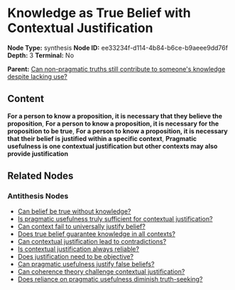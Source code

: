 # Knowledge as True Belief with Contextual Justification

**Node Type:** synthesis
**Node ID:** ee33234f-d114-4b84-b6ce-b9aeee9dd76f
**Depth:** 3
**Terminal:** No

**Parent:** [Can non-pragmatic truths still contribute to someone's knowledge despite lacking use?](can-non-pragmatic-truths-still-contribute-to-someones-knowledge-despite-lacking-use-antithesis-e225f86f-c7f5-4e46-8928-b1cc242f2714.md)

## Content

**For a person to know a proposition, it is necessary that they believe the proposition**, **For a person to know a proposition, it is necessary for the proposition to be true**, **For a person to know a proposition, it is necessary that their belief is justified within a specific context**, **Pragmatic usefulness is one contextual justification but other contexts may also provide justification**

## Related Nodes

### Antithesis Nodes

- [Can belief be true without knowledge?](can-belief-be-true-without-knowledge-antithesis-655d7a8e-1741-4ddf-85c7-a393d2dd8421.md)
- [Is pragmatic usefulness truly sufficient for contextual justification?](is-pragmatic-usefulness-truly-sufficient-for-contextual-justification-antithesis-343d8b3f-e7ea-4059-b186-74fab473b035.md)
- [Can context fail to universally justify belief?](can-context-fail-to-universally-justify-belief-antithesis-cb1533d1-58f5-4ed2-9209-ac2cabc0b4ae.md)
- [Does true belief guarantee knowledge in all contexts?](does-true-belief-guarantee-knowledge-in-all-contexts-antithesis-d9f5cb1a-8fba-489e-b985-552634264ae1.md)
- [Can contextual justification lead to contradictions?](can-contextual-justification-lead-to-contradictions-antithesis-8f50d466-2007-4afe-98e8-5e6e7be20d61.md)
- [Is contextual justification always reliable?](is-contextual-justification-always-reliable-antithesis-464aebee-6d29-4cf5-bd01-c12e79d283c3.md)
- [Does justification need to be objective?](does-justification-need-to-be-objective-antithesis-bee1cbd4-14ab-4979-bd88-05b974535a8f.md)
- [Can pragmatic usefulness justify false beliefs?](can-pragmatic-usefulness-justify-false-beliefs-antithesis-8bebb152-d81d-4380-910b-ec3bc60a80ff.md)
- [Can coherence theory challenge contextual justification?](can-coherence-theory-challenge-contextual-justification-antithesis-57e7fb66-d7fb-4996-b8dd-8b4ad3959f43.md)
- [Does reliance on pragmatic usefulness diminish truth-seeking?](does-reliance-on-pragmatic-usefulness-diminish-truth-seeking-antithesis-f3f6e26e-0b1f-4437-ab26-0bb179bba74b.md)
